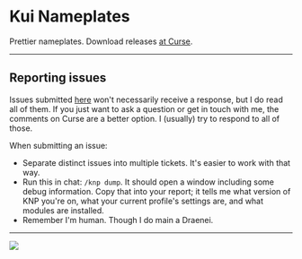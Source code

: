 # Kui Nameplates
Prettier nameplates. Download releases [at Curse](https://www.curseforge.com/wow/addons/kuinameplates).

---

Reporting issues
----------------
Issues submitted [here](https://github.com/kesava-wow/kuinameplates2/issues) won't necessarily receive a response, but I do read all of them. If you just want to ask a question or get in touch with me, the comments on Curse are a better option. I (usually) try to respond to all of those.

When submitting an issue:
- Separate distinct issues into multiple tickets. It's easier to work with that way.
- Run this in chat: ``/knp dump``. It should open a window including some debug information. Copy that into your report; it tells me what version of KNP you're on, what your current profile's settings are, and what modules are installed.
- Remember I'm human. Though I do main a Draenei.

---

![](https://i.imgur.com/lKQWxP7.png)
